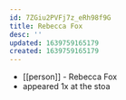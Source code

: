 ```yaml
---
id: 7ZGiu2PVFj7z_eRh98f9G
title: Rebecca Fox
desc: ''
updated: 1639759165179
created: 1639759165179
---
```



- [[person]] - Rebecca Fox
- appeared 1x at the stoa
